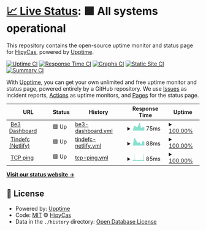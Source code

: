 # [📈 Live Status](https://HipyCas.github.io/status): <!--live status--> **🟩 All systems operational**

This repository contains the open-source uptime monitor and status page for [HipyCas](hipycas.github.io), powered by [Upptime](https://github.com/upptime/upptime).

[![Uptime CI](https://github.com/HipyCas/status/workflows/Uptime%20CI/badge.svg)](https://github.com/upptime/upptime/actions?query=workflow%3A%22Uptime+CI%22)
[![Response Time CI](https://github.com/HipyCas/status/workflows/Response%20Time%20CI/badge.svg)](https://github.com/upptime/upptime/actions?query=workflow%3A%22Response+Time+CI%22)
[![Graphs CI](https://github.com/HipyCas/status/workflows/Graphs%20CI/badge.svg)](https://github.com/upptime/upptime/actions?query=workflow%3A%22Graphs+CI%22)
[![Static Site CI](https://github.com/HipyCas/status/workflows/Static%20Site%20CI/badge.svg)](https://github.com/upptime/upptime/actions?query=workflow%3A%22Static+Site+CI%22)
[![Summary CI](https://github.com/HipyCas/status/workflows/Summary%20CI/badge.svg)](https://github.com/upptime/upptime/actions?query=workflow%3A%22Summary+CI%22)

With [Upptime](https://upptime.js.org), you can get your own unlimited and free uptime monitor and status page, powered entirely by a GitHub repository. We use [Issues](https://github.com/HipyCas/status/issues) as incident reports, [Actions](https://github.com/HipyCas/status/actions) as uptime monitors, and [Pages](https://HipyCas.github.io/status) for the status page.

<!--start: status pages-->
<!-- This summary is generated by Upptime (https://github.com/upptime/upptime) -->
<!-- Do not edit this manually, your changes will be overwritten -->
<!-- prettier-ignore -->
| URL | Status | History | Response Time | Uptime |
| --- | ------ | ------- | ------------- | ------ |
| <img alt="" src="https://icon.horse/icon/be3-dashboard-web.web.app" height="13"> [Be3 Dashboard](https://be3-dashboard-web.web.app) | 🟩 Up | [be3-dashboard.yml](https://github.com/HipyCas/status/commits/HEAD/history/be3-dashboard.yml) | <details><summary><img alt="Response time graph" src="./graphs/be3-dashboard/response-time-week.png" height="20"> 75ms</summary><br><a href="https://HipyCas.github.io/status/history/be3-dashboard"><img alt="Response time 115" src="https://img.shields.io/endpoint?url=https%3A%2F%2Fraw.githubusercontent.com%2FHipyCas%2Fstatus%2FHEAD%2Fapi%2Fbe3-dashboard%2Fresponse-time.json"></a><br><a href="https://HipyCas.github.io/status/history/be3-dashboard"><img alt="24-hour response time 55" src="https://img.shields.io/endpoint?url=https%3A%2F%2Fraw.githubusercontent.com%2FHipyCas%2Fstatus%2FHEAD%2Fapi%2Fbe3-dashboard%2Fresponse-time-day.json"></a><br><a href="https://HipyCas.github.io/status/history/be3-dashboard"><img alt="7-day response time 75" src="https://img.shields.io/endpoint?url=https%3A%2F%2Fraw.githubusercontent.com%2FHipyCas%2Fstatus%2FHEAD%2Fapi%2Fbe3-dashboard%2Fresponse-time-week.json"></a><br><a href="https://HipyCas.github.io/status/history/be3-dashboard"><img alt="30-day response time 96" src="https://img.shields.io/endpoint?url=https%3A%2F%2Fraw.githubusercontent.com%2FHipyCas%2Fstatus%2FHEAD%2Fapi%2Fbe3-dashboard%2Fresponse-time-month.json"></a><br><a href="https://HipyCas.github.io/status/history/be3-dashboard"><img alt="1-year response time 110" src="https://img.shields.io/endpoint?url=https%3A%2F%2Fraw.githubusercontent.com%2FHipyCas%2Fstatus%2FHEAD%2Fapi%2Fbe3-dashboard%2Fresponse-time-year.json"></a></details> | <details><summary><a href="https://HipyCas.github.io/status/history/be3-dashboard">100.00%</a></summary><a href="https://HipyCas.github.io/status/history/be3-dashboard"><img alt="All-time uptime 100.00%" src="https://img.shields.io/endpoint?url=https%3A%2F%2Fraw.githubusercontent.com%2FHipyCas%2Fstatus%2FHEAD%2Fapi%2Fbe3-dashboard%2Fuptime.json"></a><br><a href="https://HipyCas.github.io/status/history/be3-dashboard"><img alt="24-hour uptime 100.00%" src="https://img.shields.io/endpoint?url=https%3A%2F%2Fraw.githubusercontent.com%2FHipyCas%2Fstatus%2FHEAD%2Fapi%2Fbe3-dashboard%2Fuptime-day.json"></a><br><a href="https://HipyCas.github.io/status/history/be3-dashboard"><img alt="7-day uptime 100.00%" src="https://img.shields.io/endpoint?url=https%3A%2F%2Fraw.githubusercontent.com%2FHipyCas%2Fstatus%2FHEAD%2Fapi%2Fbe3-dashboard%2Fuptime-week.json"></a><br><a href="https://HipyCas.github.io/status/history/be3-dashboard"><img alt="30-day uptime 100.00%" src="https://img.shields.io/endpoint?url=https%3A%2F%2Fraw.githubusercontent.com%2FHipyCas%2Fstatus%2FHEAD%2Fapi%2Fbe3-dashboard%2Fuptime-month.json"></a><br><a href="https://HipyCas.github.io/status/history/be3-dashboard"><img alt="1-year uptime 100.00%" src="https://img.shields.io/endpoint?url=https%3A%2F%2Fraw.githubusercontent.com%2FHipyCas%2Fstatus%2FHEAD%2Fapi%2Fbe3-dashboard%2Fuptime-year.json"></a></details>
| <img alt="" src="https://icon.horse/icon/tindefc.netlify.app" height="13"> [Tindefc (Netlify)](https://tindefc.netlify.app) | 🟩 Up | [tindefc-netlify.yml](https://github.com/HipyCas/status/commits/HEAD/history/tindefc-netlify.yml) | <details><summary><img alt="Response time graph" src="./graphs/tindefc-netlify/response-time-week.png" height="20"> 88ms</summary><br><a href="https://HipyCas.github.io/status/history/tindefc-netlify"><img alt="Response time 237" src="https://img.shields.io/endpoint?url=https%3A%2F%2Fraw.githubusercontent.com%2FHipyCas%2Fstatus%2FHEAD%2Fapi%2Ftindefc-netlify%2Fresponse-time.json"></a><br><a href="https://HipyCas.github.io/status/history/tindefc-netlify"><img alt="24-hour response time 69" src="https://img.shields.io/endpoint?url=https%3A%2F%2Fraw.githubusercontent.com%2FHipyCas%2Fstatus%2FHEAD%2Fapi%2Ftindefc-netlify%2Fresponse-time-day.json"></a><br><a href="https://HipyCas.github.io/status/history/tindefc-netlify"><img alt="7-day response time 88" src="https://img.shields.io/endpoint?url=https%3A%2F%2Fraw.githubusercontent.com%2FHipyCas%2Fstatus%2FHEAD%2Fapi%2Ftindefc-netlify%2Fresponse-time-week.json"></a><br><a href="https://HipyCas.github.io/status/history/tindefc-netlify"><img alt="30-day response time 375" src="https://img.shields.io/endpoint?url=https%3A%2F%2Fraw.githubusercontent.com%2FHipyCas%2Fstatus%2FHEAD%2Fapi%2Ftindefc-netlify%2Fresponse-time-month.json"></a><br><a href="https://HipyCas.github.io/status/history/tindefc-netlify"><img alt="1-year response time 237" src="https://img.shields.io/endpoint?url=https%3A%2F%2Fraw.githubusercontent.com%2FHipyCas%2Fstatus%2FHEAD%2Fapi%2Ftindefc-netlify%2Fresponse-time-year.json"></a></details> | <details><summary><a href="https://HipyCas.github.io/status/history/tindefc-netlify">100.00%</a></summary><a href="https://HipyCas.github.io/status/history/tindefc-netlify"><img alt="All-time uptime 100.00%" src="https://img.shields.io/endpoint?url=https%3A%2F%2Fraw.githubusercontent.com%2FHipyCas%2Fstatus%2FHEAD%2Fapi%2Ftindefc-netlify%2Fuptime.json"></a><br><a href="https://HipyCas.github.io/status/history/tindefc-netlify"><img alt="24-hour uptime 100.00%" src="https://img.shields.io/endpoint?url=https%3A%2F%2Fraw.githubusercontent.com%2FHipyCas%2Fstatus%2FHEAD%2Fapi%2Ftindefc-netlify%2Fuptime-day.json"></a><br><a href="https://HipyCas.github.io/status/history/tindefc-netlify"><img alt="7-day uptime 100.00%" src="https://img.shields.io/endpoint?url=https%3A%2F%2Fraw.githubusercontent.com%2FHipyCas%2Fstatus%2FHEAD%2Fapi%2Ftindefc-netlify%2Fuptime-week.json"></a><br><a href="https://HipyCas.github.io/status/history/tindefc-netlify"><img alt="30-day uptime 100.00%" src="https://img.shields.io/endpoint?url=https%3A%2F%2Fraw.githubusercontent.com%2FHipyCas%2Fstatus%2FHEAD%2Fapi%2Ftindefc-netlify%2Fuptime-month.json"></a><br><a href="https://HipyCas.github.io/status/history/tindefc-netlify"><img alt="1-year uptime 100.00%" src="https://img.shields.io/endpoint?url=https%3A%2F%2Fraw.githubusercontent.com%2FHipyCas%2Fstatus%2FHEAD%2Fapi%2Ftindefc-netlify%2Fuptime-year.json"></a></details>
| <img alt="" src="https://icon.horse/icon/github.com" height="13"> [TCP ping](1.1.1.1) | 🟩 Up | [tcp-ping.yml](https://github.com/HipyCas/status/commits/HEAD/history/tcp-ping.yml) | <details><summary><img alt="Response time graph" src="./graphs/tcp-ping/response-time-week.png" height="20"> 85ms</summary><br><a href="https://HipyCas.github.io/status/history/tcp-ping"><img alt="Response time 71" src="https://img.shields.io/endpoint?url=https%3A%2F%2Fraw.githubusercontent.com%2FHipyCas%2Fstatus%2FHEAD%2Fapi%2Ftcp-ping%2Fresponse-time.json"></a><br><a href="https://HipyCas.github.io/status/history/tcp-ping"><img alt="24-hour response time 123" src="https://img.shields.io/endpoint?url=https%3A%2F%2Fraw.githubusercontent.com%2FHipyCas%2Fstatus%2FHEAD%2Fapi%2Ftcp-ping%2Fresponse-time-day.json"></a><br><a href="https://HipyCas.github.io/status/history/tcp-ping"><img alt="7-day response time 85" src="https://img.shields.io/endpoint?url=https%3A%2F%2Fraw.githubusercontent.com%2FHipyCas%2Fstatus%2FHEAD%2Fapi%2Ftcp-ping%2Fresponse-time-week.json"></a><br><a href="https://HipyCas.github.io/status/history/tcp-ping"><img alt="30-day response time 73" src="https://img.shields.io/endpoint?url=https%3A%2F%2Fraw.githubusercontent.com%2FHipyCas%2Fstatus%2FHEAD%2Fapi%2Ftcp-ping%2Fresponse-time-month.json"></a><br><a href="https://HipyCas.github.io/status/history/tcp-ping"><img alt="1-year response time 70" src="https://img.shields.io/endpoint?url=https%3A%2F%2Fraw.githubusercontent.com%2FHipyCas%2Fstatus%2FHEAD%2Fapi%2Ftcp-ping%2Fresponse-time-year.json"></a></details> | <details><summary><a href="https://HipyCas.github.io/status/history/tcp-ping">100.00%</a></summary><a href="https://HipyCas.github.io/status/history/tcp-ping"><img alt="All-time uptime 100.00%" src="https://img.shields.io/endpoint?url=https%3A%2F%2Fraw.githubusercontent.com%2FHipyCas%2Fstatus%2FHEAD%2Fapi%2Ftcp-ping%2Fuptime.json"></a><br><a href="https://HipyCas.github.io/status/history/tcp-ping"><img alt="24-hour uptime 100.00%" src="https://img.shields.io/endpoint?url=https%3A%2F%2Fraw.githubusercontent.com%2FHipyCas%2Fstatus%2FHEAD%2Fapi%2Ftcp-ping%2Fuptime-day.json"></a><br><a href="https://HipyCas.github.io/status/history/tcp-ping"><img alt="7-day uptime 100.00%" src="https://img.shields.io/endpoint?url=https%3A%2F%2Fraw.githubusercontent.com%2FHipyCas%2Fstatus%2FHEAD%2Fapi%2Ftcp-ping%2Fuptime-week.json"></a><br><a href="https://HipyCas.github.io/status/history/tcp-ping"><img alt="30-day uptime 100.00%" src="https://img.shields.io/endpoint?url=https%3A%2F%2Fraw.githubusercontent.com%2FHipyCas%2Fstatus%2FHEAD%2Fapi%2Ftcp-ping%2Fuptime-month.json"></a><br><a href="https://HipyCas.github.io/status/history/tcp-ping"><img alt="1-year uptime 100.00%" src="https://img.shields.io/endpoint?url=https%3A%2F%2Fraw.githubusercontent.com%2FHipyCas%2Fstatus%2FHEAD%2Fapi%2Ftcp-ping%2Fuptime-year.json"></a></details>

<!--end: status pages-->

[**Visit our status website →**](https://HipyCas.github.io/status)

## 📄 License

- Powered by: [Upptime](https://github.com/upptime/upptime)
- Code: [MIT](./LICENSE) © [HipyCas](hipycas.github.io)
- Data in the `./history` directory: [Open Database License](https://opendatacommons.org/licenses/odbl/1-0/)
